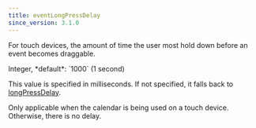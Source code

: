 ```yaml
---
title: eventLongPressDelay
since_version: 3.1.0
---
```


For touch devices, the amount of time the user most hold down before an event becomes draggable.

<div class='spec' markdown='1'>
Integer, *default*: `1000` (1 second)
</div>

This value is specified in milliseconds. If not specified, it falls back to [longPressDelay](longPressDelay).

Only applicable when the calendar is being used on a touch device. Otherwise, there is no delay.
